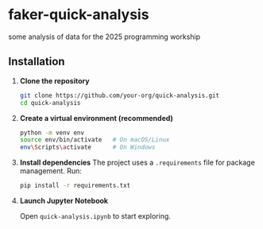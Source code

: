 # faker-quick-analysis 
some analysis of data for the 2025 programming workship

## Installation

1. **Clone the repository**  
   ```bash
   git clone https://github.com/your-org/quick-analysis.git
   cd quick-analysis
    ```

2. **Create a virtual environment (recommended)**

   ```bash
   python -m venv env
   source env/bin/activate   # On macOS/Linux
   env\Scripts\activate      # On Windows
   ```

3. **Install dependencies**
   The project uses a `.requirements` file for package management. Run:

   ```bash
   pip install -r requirements.txt
   ```

4. **Launch Jupyter Notebook**

   Open `quick-analysis.ipynb` to start exploring.
